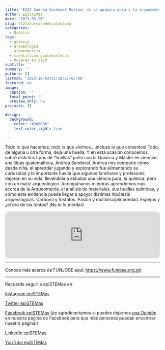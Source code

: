 ```yaml
---
title: 'E127 Andrea Sandoval Molina: de la química pura a la arqueometría'
author: EpiSTEMas
date: '2023-09-26'
slug: e127andreasandovalmolina
categories:
  - Química
tags:
  - química
  - arqueología
  - arqueometría
  - científicas guatemaltecas
  - Mujeres en STEM
subtitle: ''
summary: ''
authors: []
lastmod: '2023-10-03T21:18:21+02:00'
featured: no
image:
  caption: ''
  focal_point: ''
  preview_only: no
projects: []

design:
  background:
    color: "#000000"
    text_color_light: true

---
```


Todo lo que hacemos, todo lo que vivimos...¡incluso lo que comemos! Todo, de alguna u otra forma, deja una huella. Y en esta ocasión conocemos sobre distintos tipos de “huellas” junto con la Química y Máster en ciencias analíticas guatemalteca, Andrea Sandoval. Andrea nos comparte cómo desde niña, el aprender jugando y explorando fue alimentando su curiosidad y la importante huella que algunos familiares y profesores dejaron en su vida, llevándola a estudiar una ciencia pura, la química, pero con un matiz arqueológico. Acompáñanos mientras aprendemos más acerca de la Arqueometría, el análisis de materiales, sus huellas químicas, y cómo esta evidencia puede llegar a apoyar distintas hipótesis arqueológicas. Carbono y fosfatos. Pasión y multidisciplinariedad. Espejos y ¿el oro de los tontos? ¡No te lo pierdas! 

<iframe style="border-radius:12px" src="https://open.spotify.com/embed/episode/0oxAobXo9ALkaq4fAGcqmh?utm_source=generator&theme=0" width="100%" height="152" frameBorder="0" allowfullscreen="" allow="autoplay; clipboard-write; encrypted-media; fullscreen; picture-in-picture" loading="lazy"></iframe>

- - - - -

Conoce más acerca de FUNJOSE aquí: https://www.funjose.org.gt/

- - - - -

Recuerda seguir a epiSTEMas en:

[Instagram epiSTEMas](https://www.instagram.com/epistemas/)  

[Twitter epiSTEMas](https://twitter.com/epiSTEMas_Pod)

[Facebook epiSTEMas](https://www.facebook.com/epiSTEMasPod) (¡te agradeceríamos si puedes dejarnos [una Opinión](https://www.facebook.com/epiSTEMasPod/reviews/) en nuestra página de Facebook para que más personas puedan encontrar nuestra página!)

[LinkedIn epiSTEMas](https://www.linkedin.com/company/epistemas-podcast/)

[YouTube epiSTEMas](https://www.youtube.com/@epistemaspodcast)